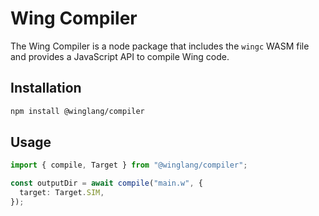 # Wing Compiler

The Wing Compiler is a node package that includes the `wingc` WASM file and provides a JavaScript API to compile Wing code.

## Installation

```sh
npm install @winglang/compiler
```

## Usage

```ts
import { compile, Target } from "@winglang/compiler";

const outputDir = await compile("main.w", {
  target: Target.SIM,
});
```
